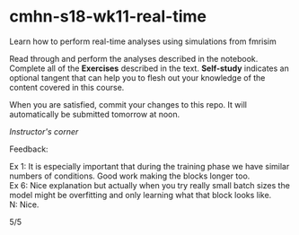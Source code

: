 # cmhn-s18-wk11-real-time
Learn how to perform real-time analyses using simulations from fmrisim

Read through and perform the analyses described in the notebook. Complete all of the **Exercises** described in the text. **Self-study** indicates an optional tangent that can help you to flesh out your knowledge of the content covered in this course.

When you are satisfied, commit your changes to this repo. It will automatically be submitted tomorrow at noon.


*Instructor's corner*

Feedback:

Ex 1: It is especially important that during the training phase we have similar numbers of conditions. Good work making the blocks longer too.  
Ex 6: Nice explanation but actually when you try really small batch sizes the model might be overfitting and only learning what that block looks like.  
N: Nice.  

5/5
